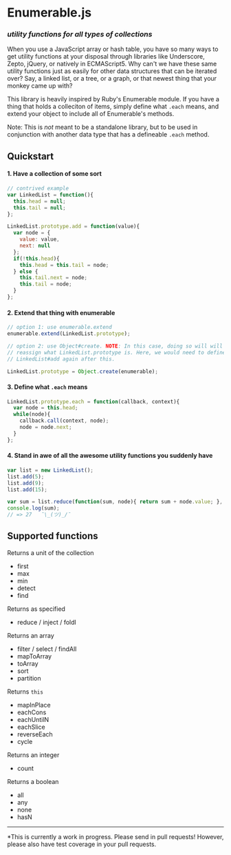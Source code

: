Enumerable.js
=============

### *utility functions for all types of collections*

When you use a JavaScript array or hash table, you have so many ways to get utility functions at your disposal through libraries like Underscore, Zepto, jQuery, or natively in ECMAScript5. Why can't we have these same utility functions just as easily for other data structures that can be iterated over? Say, a linked list, or a tree, or a graph, or that newest thing that your monkey came up with?

This library is heavily inspired by Ruby's Enumerable module. If you have a thing that holds a colleciton of items, simply define what `.each` means, and extend your object to include all of Enumerable's methods.

Note: This is *not* meant to be a standalone library, but to be used in conjunction with another data type that has a defineable `.each` method.

Quickstart
----------

#### 1. Have a collection of some sort

```` js
// contrived example
var LinkedList = function(){
  this.head = null;
  this.tail = null;
};

LinkedList.prototype.add = function(value){
  var node = {
    value: value,
    next: null
  };
  if(!this.head){
    this.head = this.tail = node;
  } else {
    this.tail.next = node;
    this.tail = node;
  }
};

````

#### 2. Extend that thing with enumerable

```` js
// option 1: use enumerable.extend
enumerable.extend(LinkedList.prototype);

// option 2: use Object#create. NOTE: In this case, doing so will will completely 
// reassign what LinkedList.prototype is. Here, we would need to define 
// LinkedList#add again after this.

LinkedList.prototype = Object.create(enumerable);
````

#### 3. Define what `.each` means

```` js
LinkedList.prototype.each = function(callback, context){
  var node = this.head;
  while(node){
    callback.call(context, node);
    node = node.next;
  }
};
````

#### 4. Stand in awe of all the awesome utility functions you suddenly have

```` js
var list = new LinkedList();
list.add(5);
list.add(9);
list.add(15);

var sum = list.reduce(function(sum, node){ return sum + node.value; }, 0);
console.log(sum);
// => 27   ¯\_(ツ)_/¯
````

Supported functions
-------------------

Returns a unit of the collection
* first
* max
* min
* detect
* find

Returns as specified
* reduce / inject / foldl

Returns an array
* filter / select / findAll
* mapToArray
* toArray
* sort
* partition

Returns `this`
* mapInPlace
* eachCons
* eachUntilN
* eachSlice
* reverseEach
* cycle

Returns an integer
* count

Returns a boolean
* all
* any
* none
* hasN

---

*This is currently a work in progress. Please send in pull requests! However, please also have test coverage in your pull requests.